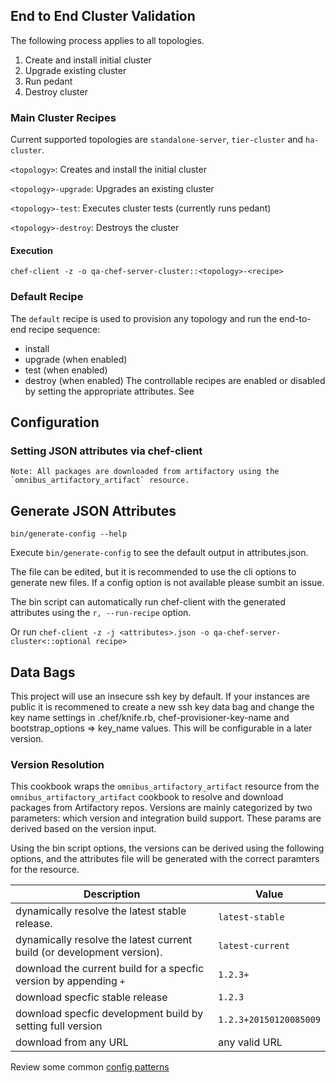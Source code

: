 ## End to End Cluster Validation
The following process applies to all topologies.

1. Create and install initial cluster
1. Upgrade existing cluster
1. Run pedant
1. Destroy cluster

### Main Cluster Recipes
Current supported topologies are `standalone-server`, `tier-cluster` and `ha-cluster`.

`<topology>`: Creates and install the initial cluster

`<topology>-upgrade`: Upgrades an existing cluster

`<topology>-test`: Executes cluster tests (currently runs pedant)

`<topology>-destroy`: Destroys the cluster

#### Execution
`chef-client -z -o qa-chef-server-cluster::<topology>-<recipe>`

### Default Recipe
The `default` recipe is used to provision any topology and run the end-to-end recipe sequence:
 * install
 * upgrade (when enabled)
 * test (when enabled)
 * destroy (when enabled)
The controllable recipes are enabled or disabled by setting the appropriate attributes. See

## Configuration
### Setting JSON attributes via chef-client

```
Note: All packages are downloaded from artifactory using the `omnibus_artifactory_artifact` resource.
```
## Generate JSON Attributes
`bin/generate-config --help`

Execute `bin/generate-config` to see the default output in attributes.json.

The file can be edited, but it is recommended to use the cli options to generate new files.  If a config option is not available please sumbit an issue.

The bin script can automatically run chef-client with the generated attributes using the `r, --run-recipe` option.

Or run `chef-client -z -j <attributes>.json -o qa-chef-server-cluster<::optional recipe>`

## Data Bags
This project will use an insecure ssh key by default.  If your instances are public it is recommened to create a new ssh key data bag
and change the key name settings in .chef/knife.rb, chef-provisioner-key-name and bootstrap_options => key_name values.  This will be
configurable in a later version.

### Version Resolution
This cookbook wraps the `omnibus_artifactory_artifact` resource from the `omnibus_artifactory_artifact` cookbook to resolve and download packages from Artifactory repos.
Versions are mainly categorized by two parameters: which version and integration build support.  These params are derived based on the version input.

Using the bin script options, the versions can be derived using the following options, and the attributes file will be generated with the correct paramters for the resource.

|Description|Value|
|-----------|-----|
|dynamically resolve the latest stable release.|`latest-stable`|
|dynamically resolve the latest current build (or development version). |`latest-current`|
|download the current build for a specfic version by appending `+` |`1.2.3+`|
|download specfic stable release|`1.2.3`|
|download specfic development build by setting full version |`1.2.3+20150120085009`|
|download from any URL | any valid URL |

Review some common [config patterns](config-patterns.md)
